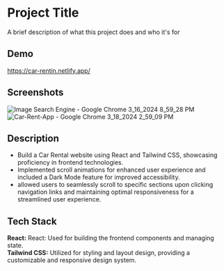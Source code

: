 
# Project Title

A brief description of what this project does and who it's for


## Demo

https://car-rentin.netlify.app/


## Screenshots

![Image Search Engine - Google Chrome 3_16_2024 8_59_28 PM](https://github.com/nirmalpatra06/car-rent-app/assets/134248927/4ebcacf3-a191-49ee-99fe-e0748a12e260)
![Car-Rent-App - Google Chrome 3_18_2024 2_59_09 PM](https://github.com/nirmalpatra06/car-rent-app/assets/134248927/a57bbbdf-7550-4c4d-82e8-c0d177ebaeba)

## Description

- Build a Car Rental website using React and Tailwind CSS, showcasing proficiency in frontend technologies.
- Implemented scroll animations for enhanced user experience and included a Dark Mode feature for improved accessibility.
- allowed users to seamlessly scroll to specific sections upon clicking navigation links and maintaining optimal responsiveness for a streamlined user experience.


## Tech Stack

**React:** React: Used for building the frontend components and managing state.  
**Tailwind CSS:** Utilized for styling and layout design, providing a customizable and responsive design system.

